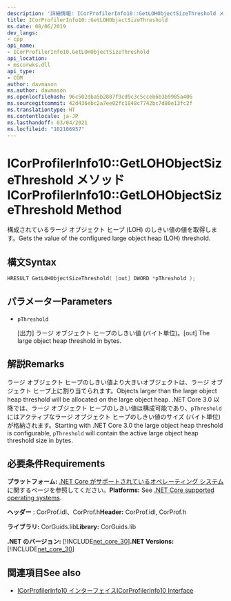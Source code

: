 ```yaml
---
description: '詳細情報: ICorProfilerInfo10::GetLOHObjectSizeThreshold メソッド'
title: ICorProfilerInfo10::GetLOHObjectSizeThreshold
ms.date: 08/06/2019
dev_langs:
- cpp
api_name:
- ICorProfilerInfo10.GetLOHObjectSizeThreshold
api_location:
- mscorwks.dll
api_type:
- COM
author: davmason
ms.author: davmason
ms.openlocfilehash: 96c502dba5b2807f9cd9c3c5cceb6b3b9985a406
ms.sourcegitcommit: 42d436ebc2a7ee02fc1848c7742bc7d80e13fc2f
ms.translationtype: HT
ms.contentlocale: ja-JP
ms.lasthandoff: 03/04/2021
ms.locfileid: "102106957"
---
```

# <a name="icorprofilerinfo10getlohobjectsizethreshold-method"></a><span data-ttu-id="0fe3a-103">ICorProfilerInfo10::GetLOHObjectSizeThreshold メソッド</span><span class="sxs-lookup"><span data-stu-id="0fe3a-103">ICorProfilerInfo10::GetLOHObjectSizeThreshold Method</span></span>

<span data-ttu-id="0fe3a-104">構成されているラージ オブジェクト ヒープ (LOH) のしきい値の値を取得します。</span><span class="sxs-lookup"><span data-stu-id="0fe3a-104">Gets the value of the configured large object heap (LOH) threshold.</span></span>

## <a name="syntax"></a><span data-ttu-id="0fe3a-105">構文</span><span class="sxs-lookup"><span data-stu-id="0fe3a-105">Syntax</span></span>

```cpp
HRESULT GetLOHObjectSizeThreshold( [out] DWORD *pThreshold );
```

## <a name="parameters"></a><span data-ttu-id="0fe3a-106">パラメーター</span><span class="sxs-lookup"><span data-stu-id="0fe3a-106">Parameters</span></span>

- `pThreshold`

  <span data-ttu-id="0fe3a-107">\[出力] ラージ オブジェクト ヒープのしきい値 (バイト単位)。</span><span class="sxs-lookup"><span data-stu-id="0fe3a-107">\[out] The large object heap threshold in bytes.</span></span>

## <a name="remarks"></a><span data-ttu-id="0fe3a-108">解説</span><span class="sxs-lookup"><span data-stu-id="0fe3a-108">Remarks</span></span>

<span data-ttu-id="0fe3a-109">ラージ オブジェクト ヒープのしきい値より大きいオブジェクトは、ラージ オブジェクト ヒープ上に割り当てられます。</span><span class="sxs-lookup"><span data-stu-id="0fe3a-109">Objects larger than the large object heap threshold will be allocated on the large object heap.</span></span> <span data-ttu-id="0fe3a-110">.NET Core 3.0 以降では、ラージ オブジェクト ヒープのしきい値は構成可能であり、`pThreshold` にはアクティブなラージ オブジェクト ヒープのしきい値のサイズ (バイト単位) が格納されます。</span><span class="sxs-lookup"><span data-stu-id="0fe3a-110">Starting with .NET Core 3.0 the large object heap threshold is configurable, `pThreshold` will contain the active large object heap threshold size in bytes.</span></span>

## <a name="requirements"></a><span data-ttu-id="0fe3a-111">必要条件</span><span class="sxs-lookup"><span data-stu-id="0fe3a-111">Requirements</span></span>

<span data-ttu-id="0fe3a-112">**プラットフォーム:** [.NET Core がサポートされているオペレーティング システム](../../../core/install/windows.md?pivots=os-windows)に関するページを参照してください。</span><span class="sxs-lookup"><span data-stu-id="0fe3a-112">**Platforms:** See [.NET Core supported operating systems](../../../core/install/windows.md?pivots=os-windows).</span></span>

<span data-ttu-id="0fe3a-113">**ヘッダー** : CorProf.idl、CorProf.h</span><span class="sxs-lookup"><span data-stu-id="0fe3a-113">**Header:** CorProf.idl, CorProf.h</span></span>

<span data-ttu-id="0fe3a-114">**ライブラリ:** CorGuids.lib</span><span class="sxs-lookup"><span data-stu-id="0fe3a-114">**Library:** CorGuids.lib</span></span>

<span data-ttu-id="0fe3a-115">**.NET のバージョン:** [!INCLUDE[net_core_30](../../../../includes/net-core-30-md.md)]</span><span class="sxs-lookup"><span data-stu-id="0fe3a-115">**.NET Versions:** [!INCLUDE[net_core_30](../../../../includes/net-core-30-md.md)]</span></span>

## <a name="see-also"></a><span data-ttu-id="0fe3a-116">関連項目</span><span class="sxs-lookup"><span data-stu-id="0fe3a-116">See also</span></span>

- [<span data-ttu-id="0fe3a-117">ICorProfilerInfo10 インターフェイス</span><span class="sxs-lookup"><span data-stu-id="0fe3a-117">ICorProfilerInfo10 Interface</span></span>](icorprofilerinfo10-interface.md)
